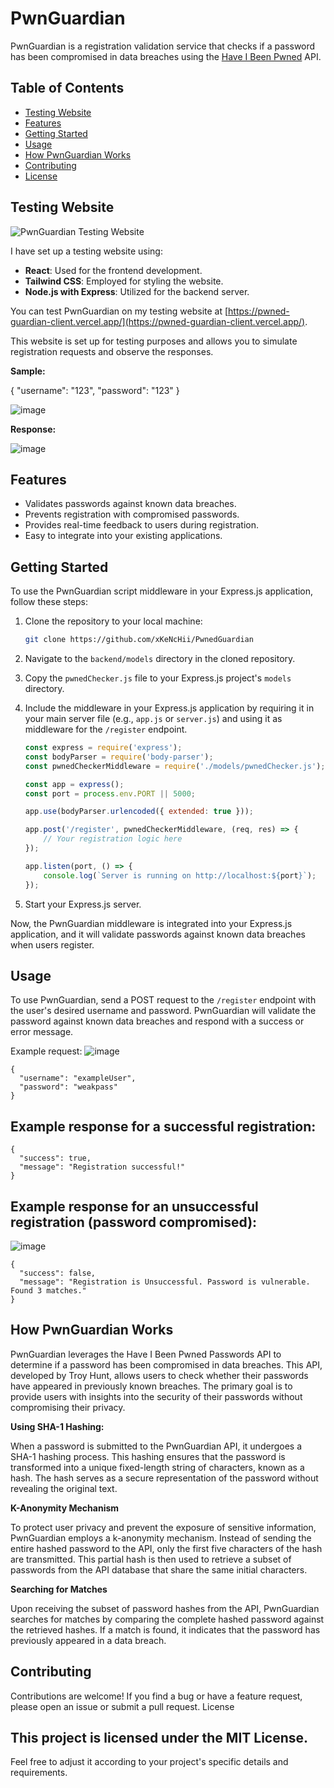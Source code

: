 # PwnGuardian

PwnGuardian is a registration validation service that checks if a password has been compromised in data breaches using the [Have I Been Pwned](https://haveibeenpwned.com/) API.

## Table of Contents

- [Testing Website](#testing-website)
- [Features](#features)
- [Getting Started](#getting-started)
- [Usage](#usage)
- [How PwnGuardian Works](#how-pwnguardian-works)
- [Contributing](#contributing)
- [License](#license)

## Testing Website

![PwnGuardian Testing Website](https://github.com/xKeNcHii/PwnedGuardian/assets/109564316/3d73c1f7-788c-4770-b83e-1c8e5ffc75c3)

I have set up a testing website using:

- **React**: Used for the frontend development.
- **Tailwind CSS**: Employed for styling the website.
- **Node.js with Express**: Utilized for the backend server.

You can test PwnGuardian on my testing website at [https://pwned-guardian-client.vercel.app/](https://pwned-guardian-client.vercel.app/). 

This website is set up for testing purposes and allows you to simulate registration requests and observe the responses.


**Sample:**

{
  "username": "123",
  "password": "123"
}

![image](https://github.com/xKeNcHii/PwnedGuardian/assets/109564316/e49ab6ca-e1a6-400b-897b-3022e387e82f)

**Response:**

![image](https://github.com/xKeNcHii/PwnedGuardian/assets/109564316/f3787622-3c16-468a-b3af-743b97c135b9)


## Features

- Validates passwords against known data breaches.
- Prevents registration with compromised passwords.
- Provides real-time feedback to users during registration.
- Easy to integrate into your existing applications.

## Getting Started

To use the PwnGuardian script middleware in your Express.js application, follow these steps:

1. Clone the repository to your local machine:

    ```bash
    git clone https://github.com/xKeNcHii/PwnedGuardian
    ```

2. Navigate to the `backend/models` directory in the cloned repository.

3. Copy the `pwnedChecker.js` file to your Express.js project's `models` directory.

4. Include the middleware in your Express.js application by requiring it in your main server file (e.g., `app.js` or `server.js`) and using it as middleware for the `/register` endpoint.

    ```javascript
    const express = require('express');
    const bodyParser = require('body-parser');
    const pwnedCheckerMiddleware = require('./models/pwnedChecker.js');

    const app = express();
    const port = process.env.PORT || 5000;

    app.use(bodyParser.urlencoded({ extended: true }));

    app.post('/register', pwnedCheckerMiddleware, (req, res) => {
        // Your registration logic here
    });

    app.listen(port, () => {
        console.log(`Server is running on http://localhost:${port}`);
    });
    ```

5. Start your Express.js server.

Now, the PwnGuardian middleware is integrated into your Express.js application, and it will validate passwords against known data breaches when users register.

## Usage

To use PwnGuardian, send a POST request to the `/register` endpoint with the user's desired username and password. PwnGuardian will validate the password against known data breaches and respond with a success or error message.

Example request:
![image](https://github.com/xKeNcHii/PwnedGuardian/assets/109564316/54ff532d-32e9-4d57-8358-619660bc78ce)

```
{
  "username": "exampleUser",
  "password": "weakpass"
}
```
## Example response for a successful registration:
```
{
  "success": true,
  "message": "Registration successful!"
}
```
## Example response for an unsuccessful registration (password compromised):
![image](https://github.com/xKeNcHii/PwnedGuardian/assets/109564316/95eefd77-5744-41ba-83b8-f6b571fd7692)
```
{
  "success": false,
  "message": "Registration is Unsuccessful. Password is vulnerable. Found 3 matches."
}
```

## How PwnGuardian Works

PwnGuardian leverages the Have I Been Pwned Passwords API to determine if a password has been compromised in data breaches. This API, developed by Troy Hunt, allows users to check whether their passwords have appeared in previously known breaches. The primary goal is to provide users with insights into the security of their passwords without compromising their privacy.

**Using SHA-1 Hashing:**

When a password is submitted to the PwnGuardian API, it undergoes a SHA-1 hashing process. This hashing ensures that the password is transformed into a unique fixed-length string of characters, known as a hash. The hash serves as a secure representation of the password without revealing the original text.

**K-Anonymity Mechanism**

To protect user privacy and prevent the exposure of sensitive information, PwnGuardian employs a k-anonymity mechanism. Instead of sending the entire hashed password to the API, only the first five characters of the hash are transmitted. This partial hash is then used to retrieve a subset of passwords from the API database that share the same initial characters.

**Searching for Matches**

Upon receiving the subset of password hashes from the API, PwnGuardian searches for matches by comparing the complete hashed password against the retrieved hashes. If a match is found, it indicates that the password has previously appeared in a data breach.

## Contributing

Contributions are welcome! If you find a bug or have a feature request, please open an issue or submit a pull request.
License

## This project is licensed under the MIT License.

Feel free to adjust it according to your project's specific details and requirements.

